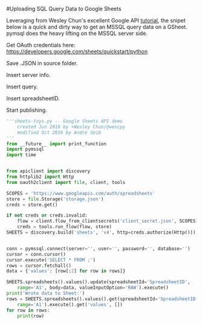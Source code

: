 #Uploading SQL Query Data to Google Sheets

Leveraging from Wesley Chun's excellent Google API [tutorial](http://wescpy.blogspot.ca/2016/06/using-new-google-sheets-api.html), the snipet below is a quick and dirty way to get an MSSQL query data on a GSheet.
pymsql does the heavy lifting on the MSSQL server side.

Get OAuth credentials here: https://developers.google.com/sheets/quickstart/python

Save .JSON in source folder.

Insert server info.

Insert query.

Insert spreadsheetID.

Start publishing.

```python
'''sheets-toys.py -- Google Sheets API demo
    created Jun 2016 by +Wesley Chun/@wescpy
    modified Oct 2016 by Andre Seib
'''
from __future__ import print_function
import pymssql
import time


from apiclient import discovery
from httplib2 import Http
from oauth2client import file, client, tools

SCOPES = 'https://www.googleapis.com/auth/spreadsheets'
store = file.Storage('storage.json')
creds = store.get()

if not creds or creds.invalid:
    flow = client.flow_from_clientsecrets('client_secret.json', SCOPES)
    creds = tools.run_flow(flow, store)
SHEETS = discovery.build('sheets', 'v4', http=creds.authorize(Http()))


conn = pymssql.connect(server='', user='', password='', database='')
cursor = conn.cursor()
cursor.execute('SELECT * FROM ;')
rows = cursor.fetchall()
data = {'values': [row[:2] for row in rows]}

SHEETS.spreadsheets().values().update(spreadsheetId='SpreadsheetID',
    range='A1', body=data, valueInputOption='RAW').execute()
print('Wrote data to Sheet:')
rows = SHEETS.spreadsheets().values().get(spreadsheetId='SpreadsheetID',
    range='A1').execute().get('values', [])
for row in rows:
    print(row)
```
